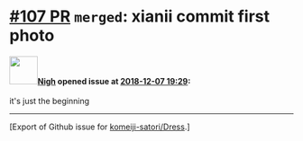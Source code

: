 # [\#107 PR](https://github.com/komeiji-satori/Dress/pull/107) `merged`: xianii commit first photo

#### <img src="https://avatars.githubusercontent.com/u/1407471?u=34885f68a1073470a4ce486b7c6da7700fe07720&v=4" width="50">[Nigh](https://github.com/Nigh) opened issue at [2018-12-07 19:29](https://github.com/komeiji-satori/Dress/pull/107):

it's just the beginning




-------------------------------------------------------------------------------



[Export of Github issue for [komeiji-satori/Dress](https://github.com/komeiji-satori/Dress).]
